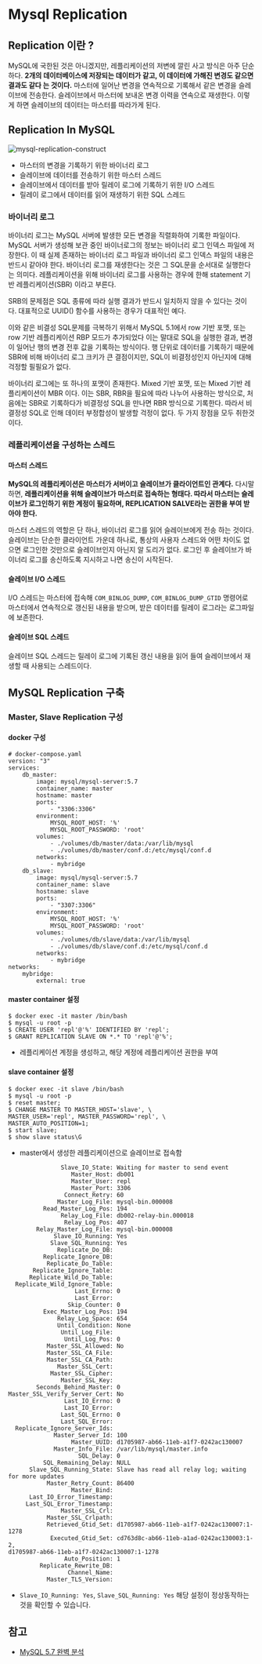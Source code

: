 # Mysql Replication


## Replication 이란 ?

MySQL에 국한된 것은 아니겠지만, 레플리케이션의 저변에 깔린 사고 방식은 아주 단순하다. **2개의 데이터베이스에 저장되는 데이터가 같고, 이 데이터에 가해진 변경도 같으면 결과도 같다 는 것이다.** 마스터에 일어난 변경을 연속적으로 기록해서 같은 변경을 슬레이브에 전송한다. 슬레이브에서 마스터에 보내온 변경 이력을 연속으로 재생한다. 이렇게 하면 슬레이브의 데이터는 마스터를 따라가게 된다.

## Replication In MySQL

![mysql-replication-construct](https://user-images.githubusercontent.com/86338750/153439151-786f51f2-78c4-4950-ad54-4355cf50c23f.png)

- 마스터의 변경을 기록하기 위한 바이너리 로그
- 슬레이브에 데이터를 전송하기 위한 마스터 스레드
- 슬레이브에서 데이터를 받아 릴레이 로그에 기록하기 위한 I/O 스레드
- 릴레이 로그에서 데이터를 읽어 재생하기 위한 SQL 스레드



### 바이너리 로그

바이너리 로그는 MySQL 서버에 발생한 모든 변경을 직렬화하여 기록한 파일이다. MySQL 서버가 생성해 보관 중인 바이너로그의 정보는 바이너리 로그 인덱스 파일에 저장한다. 이 때 실제 존재하는 바이너리 로그 파일과 바이너리 로그 인덱스 파일의 내용은 반드시 같아야 한다. 바이너리 로그를 재생한다는 것은 그 SQL문을 순서대로 실행한다는 의미다. 레플리케이션을 위해 바이너리 로그를 사용하는 경우에 한해 statement 기반 레플리케이션(SBR) 이라고 부른다.

SRB의 문제점은 SQL 종류에 따라 실행 결과가 반드시 일치하지 않을 수 있다는 것이다. 대표적으로 UUID() 함수를 사용하는 경우가 대표적인 예다.

이와 같은 비결성 SQL문제를 극복하기 위해서 MySQL 5.1에서 row 기반 포맷, 또는 row 기반 레플리케이션 RBP 모드가 추가되었다 이는 말대로 SQL을 실행한 결과, 변경이 일어난 행의 변경 전후 값을 기록하는 방식이다. 행 단위로 데이터를 기록하기 때문에 SBR에 비해 바이너리 로그 크키가 큰 결점이지만, SQL이 비결정성인지 아닌지에 대해 걱정할 필필요가 없다.

바이너리 로그에는 또 하나의 포맷이 존재한다. Mixed 기반 포맷, 또는 Mixed 기반 레플리케이션이 MBR 이다. 이는 SBR, RBR을 필요에 따라 나누어 사용하는 방식으로, 처음에는 SBR로 기록하다가 비결정성 SQL을 만나면 RBR 방식으로 기록한다. 따라서 비결정성 SQL로 인해 데이터 부정합성이 발생할 걱정이 없다. 두 가지 장점을 모두 취한것이다.



### 레플리케이션을 구성하는 스레드

#### 마스터 스레드

**MySQL의 레플리케이션은 마스터가 서버이고 슬레이브가 클라이언트인 관계다.** 다시말하면, **레플리케이션을 위해 슬레이브가 마스터로 접속하는 형태다. 따라서 마스터는 슬레이브가 로그인하기 위한 계정이 필요하며, REPLICATION SALVE라는 권한을 부여 받아야 한다.**

마스터 스레드의 역할은 단 하나, 바이너리 로그를 읽어 슬레이브에게 전송 하는 것이다. 슬레이브는 단순한 클라이언트 가운데 하나로, 통상의 사용자 스레드와 어떤 차이도 없으면 로그인한 것만으로 슬레이브인지 아닌지 알 도리가 없다. 로그인 후 슬레이브가 바이너리 로그를 송신하도록 지시하고 나면 송신이 시작된다.

#### 슬레이브 I/O 스레드

I/O 스레드는 마스터에 접속해 `COM_BINLOG_DUMP`, `COM_BINLOG_DUMP_GTID` 명령어로 마스터에서 연속적으로 갱신된 내용을 받으며, 받은 데이터를 릴레이 로그라는 로그파일에 보존한다.

#### 슬레이브 SQL 스레드

슬레이브 SQL 스레드는 릴레이 로그에 기록된 갱신 내용을 읽어 들여 슬레이브에서 재생할 때 사용되는 스레드이다.



## MySQL Replication 구축

### Master, Slave Replication 구성

#### docker 구성

```
# docker-compose.yaml
version: "3"
services:
    db_master:
        image: mysql/mysql-server:5.7
        container_name: master
        hostname: master
        ports:
            - "3306:3306"
        environment:
            MYSQL_ROOT_HOST: '%'
            MYSQL_ROOT_PASSWORD: 'root'
        volumes:
            - ./volumes/db/master/data:/var/lib/mysql
            - ./volumes/db/master/conf.d:/etc/mysql/conf.d
        networks:
            - mybridge
    db_slave:
        image: mysql/mysql-server:5.7
        container_name: slave
        hostname: slave
        ports:
            - "3307:3306"
        environment:
            MYSQL_ROOT_HOST: '%'
            MYSQL_ROOT_PASSWORD: 'root'
        volumes:
            - ./volumes/db/slave/data:/var/lib/mysql
            - ./volumes/db/slave/conf.d:/etc/mysql/conf.d
        networks:
            - mybridge
networks:
    mybridge:
        external: true
```

#### master container 설정

```
$ docker exec -it master /bin/bash
$ mysql -u root -p
$ CREATE USER 'repl'@'%' IDENTIFIED BY 'repl';
$ GRANT REPLICATION SLAVE ON *.* TO 'repl'@'%';
```

- 레플리케이션 계정을 생성하고, 해당 계정에 레플리케이션 권한을 부여

#### slave container 설정

```
$ docker exec -it slave /bin/bash
$ mysql -u root -p
$ reset master;
$ CHANGE MASTER TO MASTER_HOST='slave', \
MASTER_USER='repl', MASTER_PASSWORD='repl', \
MASTER_AUTO_POSITION=1;
$ start slave;
$ show slave status\G
```

- master에서 생성한 레플리케이션으로 슬레이브로 접속함

```
               Slave_IO_State: Waiting for master to send event
                  Master_Host: db001
                  Master_User: repl
                  Master_Port: 3306
                Connect_Retry: 60
              Master_Log_File: mysql-bin.000008
          Read_Master_Log_Pos: 194
               Relay_Log_File: db002-relay-bin.000018
                Relay_Log_Pos: 407
        Relay_Master_Log_File: mysql-bin.000008
             Slave_IO_Running: Yes
            Slave_SQL_Running: Yes
              Replicate_Do_DB:
          Replicate_Ignore_DB:
           Replicate_Do_Table:
       Replicate_Ignore_Table:
      Replicate_Wild_Do_Table:
  Replicate_Wild_Ignore_Table:
                   Last_Errno: 0
                   Last_Error:
                 Skip_Counter: 0
          Exec_Master_Log_Pos: 194
              Relay_Log_Space: 654
              Until_Condition: None
               Until_Log_File:
                Until_Log_Pos: 0
           Master_SSL_Allowed: No
           Master_SSL_CA_File:
           Master_SSL_CA_Path:
              Master_SSL_Cert:
            Master_SSL_Cipher:
               Master_SSL_Key:
        Seconds_Behind_Master: 0
Master_SSL_Verify_Server_Cert: No
                Last_IO_Errno: 0
                Last_IO_Error:
               Last_SQL_Errno: 0
               Last_SQL_Error:
  Replicate_Ignore_Server_Ids:
             Master_Server_Id: 100
                  Master_UUID: d1705987-ab66-11eb-a1f7-0242ac130007
             Master_Info_File: /var/lib/mysql/master.info
                    SQL_Delay: 0
          SQL_Remaining_Delay: NULL
      Slave_SQL_Running_State: Slave has read all relay log; waiting for more updates
           Master_Retry_Count: 86400
                  Master_Bind:
      Last_IO_Error_Timestamp:
     Last_SQL_Error_Timestamp:
               Master_SSL_Crl:
           Master_SSL_Crlpath:
           Retrieved_Gtid_Set: d1705987-ab66-11eb-a1f7-0242ac130007:1-1278
            Executed_Gtid_Set: cd763d8c-ab66-11eb-a1ad-0242ac130003:1-2,
d1705987-ab66-11eb-a1f7-0242ac130007:1-1278
                Auto_Position: 1
         Replicate_Rewrite_DB:
                 Channel_Name:
           Master_TLS_Version:
```

- `Slave_IO_Running: Yes`, `Slave_SQL_Running: Yes` 해당 설정이 정상동작하는 것을 확인할 수 있습니다.



## 참고

- [MySQL 5.7 완벽 분석](http://www.yes24.com/Product/Goods/72270172?)

